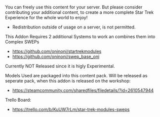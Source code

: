 You can freely use this content for your server. But please consider contributing your additional content, to create a more complete Star Trek Experience for the whole world to enjoy!
- Redistribution outside of usage on a server, is not permitted.

This Addon Requires 2 additional Systems to work an combines them into Complex SWEPs

- https://github.com/oninoni/startrekmodules
- https://github.com/oninoni/swep_base_oni

Currently NOT Released since it is higly Experimental.

Models Used are packaged into this content pack. Will be released as seperate pack, when this addon is released on the workshop:
- https://steamcommunity.com/sharedfiles/filedetails/?id=2610547944

Trello Board:
- https://trello.com/b/KuUW7rLm/star-trek-modules-sweps
